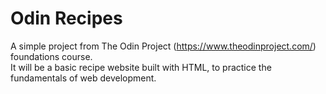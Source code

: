 # Odin Recipes

A simple project from The Odin Project (https://www.theodinproject.com/) foundations course.  
It will be a basic recipe website built with HTML, to practice the fundamentals of web development.